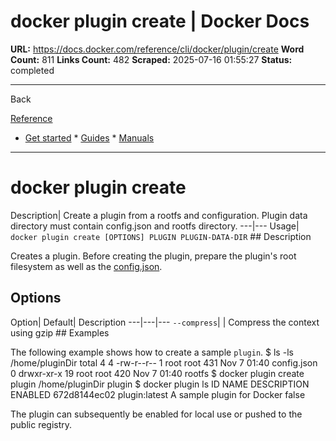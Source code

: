 # docker plugin create | Docker Docs

**URL:** https://docs.docker.com/reference/cli/docker/plugin/create
**Word Count:** 811
**Links Count:** 482
**Scraped:** 2025-07-16 01:55:27
**Status:** completed

---

Back

[Reference](https://docs.docker.com/reference/)

  * [Get started](https://docs.docker.com/get-started/)   * [Guides](https://docs.docker.com/guides/)   * [Manuals](https://docs.docker.com/manuals/)

* * *

# docker plugin create

Description| Create a plugin from a rootfs and configuration. Plugin data directory must contain config.json and rootfs directory.   ---|---   Usage| `docker plugin create [OPTIONS] PLUGIN PLUGIN-DATA-DIR`      ## Description

Creates a plugin. Before creating the plugin, prepare the plugin's root filesystem as well as the [config.json](https://docs.docker.com/engine/extend/config/).

## Options

Option| Default| Description   ---|---|---   `--compress`| | Compress the context using gzip      ## Examples

The following example shows how to create a sample `plugin`.               $ ls -ls /home/pluginDir          total 4     4 -rw-r--r--  1 root root 431 Nov  7 01:40 config.json     0 drwxr-xr-x 19 root root 420 Nov  7 01:40 rootfs          $ docker plugin create plugin /home/pluginDir          plugin          $ docker plugin ls          ID              NAME            DESCRIPTION                  ENABLED     672d8144ec02    plugin:latest   A sample plugin for Docker   false     

The plugin can subsequently be enabled for local use or pushed to the public registry.